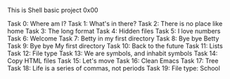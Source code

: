 This is Shell basic project 0x00

Task 0: Where am I?
Task 1: What's in there?
Task 2: There is no place like home
Task 3: The long format
Task 4: Hidden files
Task 5: I love numbers
Task 6: Welcome
Task 7: Betty in my first directory
Task 8: Bye bye Betty
Task 9: Bye bye My first directory
Task 10: Back to the future
Task 11: Lists
Task 12: File type
Task 13: We are symbols, and inhabit symbols
Task 14: Copy HTML files
Task 15: Let's move
Task 16: Clean Emacs
Task 17: Tree
Task 18: Life is a series of commas, not periods
Task 19: File type: School
